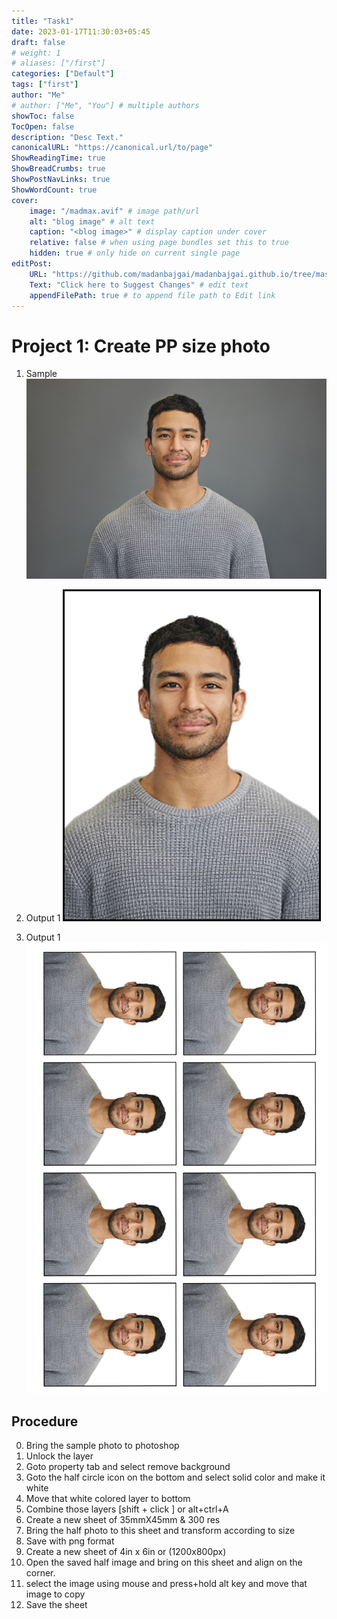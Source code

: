 ```yaml
---
title: "Task1"
date: 2023-01-17T11:30:03+05:45
draft: false
# weight: 1
# aliases: ["/first"]
categories: ["Default"]
tags: ["first"]
author: "Me"
# author: ["Me", "You"] # multiple authors
showToc: false
TocOpen: false
description: "Desc Text."
canonicalURL: "https://canonical.url/to/page"
ShowReadingTime: true
ShowBreadCrumbs: true
ShowPostNavLinks: true
ShowWordCount: true
cover:
    image: "/madmax.avif" # image path/url
    alt: "blog image" # alt text
    caption: "<blog image>" # display caption under cover
    relative: false # when using page bundles set this to true
    hidden: true # only hide on current single page
editPost:
    URL: "https://github.com/madanbajgai/madanbajgai.github.io/tree/master/content/posts/"
    Text: "Click here to Suggest Changes" # edit text
    appendFilePath: true # to append file path to Edit link
---
```


# Project 1: Create PP size photo

1. Sample
![](/static/images/photoshop/task1/man.jpg)

2. Output 1
![](/static/images/photoshop/task1/ppsize.png)

3. Output 1
![](/static/images/photoshop/task1/print.png)

## Procedure

0. Bring the sample photo to photoshop
1. Unlock the layer
2. Goto property tab and select remove background
3. Goto the half circle icon on the bottom and select solid color and make it white
4. Move that white colored layer to bottom
5. Combine those layers [shift + click ] or alt+ctrl+A
6. Create a new sheet of 35mmX45mm & 300 res
7. Bring the half photo to this sheet and transform according to size
8. Save with png format
9. Create a new sheet of 4in x 6in or (1200x800px)
10. Open the saved half image and bring on this sheet and align on the corner.
11. select the image using mouse and press+hold alt key and move that image to copy
12. Save the sheet